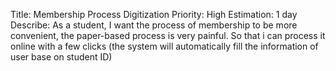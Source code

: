 
Title: Membership Process Digitization
Priority: High
Estimation: 1 day
Describe: As a student, I want the process of membership to be more convenient, the paper-based process is very painful. So that i can process it online with a few clicks (the system will automatically fill the information of user base on student ID)


